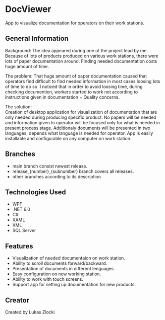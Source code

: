 # DocViewer

App to visualize documentation for operators on their work stations.


## General Information

Background:
The idea appeared during one of the project lead by me.
Because of lots of products produced on various work stations, there were lots of paper documentation around.
Finding needed documentation costs huge amount of time.

The problem:
That huge amount of paper documentation caused that operators find difficult to find needed information in most cases loosing lots of time to do so.
I noticed that in order to avoid loosing time, during checking documention, workers started to work not according to instructions given in documentation = Quality concerns.

The solution:  
Creation of desktop application for visualization of documentation that are only needed during producing specific product.
No papers will be needed and information given to operator will be focused only for what is needed in present process stage.
Additionaly documents will be presented in two languages, depends what language is needed for operator. 
App is easily installable and configurable on any computer on work station.


## Branches

* main branch consist newest release.
* release_{number}_{subnumber} branch covers all releases.
* other branches according to its description


## Technologies Used

* WPF
* .NET 6.0
* C#
* XAML
* XML
* SQL Server


## Features

* Visualization of needed documentaion on work station.
* Ability to scroll documents forward/backward.
* Presentation of documents in different lenguages.
* Easy configuration on new working station.
* Ability to work with touch screens.
* Support app for setting up documentation for new products.


## Creator

Created by Lukas Zlocki  
